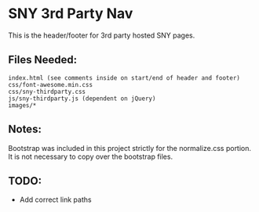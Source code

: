 SNY 3rd Party Nav
=============================
This is the header/footer for 3rd party hosted SNY pages.

Files Needed:
--------
```
index.html (see comments inside on start/end of header and footer)
css/font-awesome.min.css
css/sny-thirdparty.css
js/sny-thirdparty.js (dependent on jQuery)
images/*
```
Notes:
--------
Bootstrap was included in this project strictly for the normalize.css portion.  It is not necessary to copy over the bootstrap files.

TODO:
--------
- Add correct link paths
